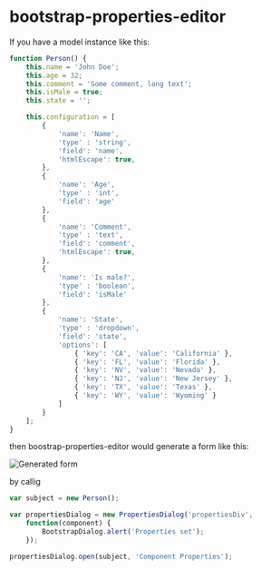 # bootstrap-properties-editor

If you have a model instance like this:

```JavaScript
function Person() {
	this.name = 'John Doe';
	this.age = 32;
	this.comment = 'Some comment, long text';
	this.isMale = true;
	this.state = '';

	this.configuration = [ 
		{ 
			'name': 'Name',
			'type' : 'string',
			'field': 'name',
			'htmlEscape': true,
		}, 
		{ 
			'name': 'Age', 
			'type' : 'int',
			'field': 'age'
		},
		{ 
			'name': 'Comment', 
			'type' : 'text',
			'field': 'comment',
			'htmlEscape': true,
		},
		{ 
			'name': 'Is male?', 
			'type' : 'boolean',
			'field': 'isMale'
		},
		{ 
			'name': 'State', 
			'type' : 'dropdown',
			'field': 'state',
			'options': [ 
				{ 'key': 'CA', 'value': 'California' }, 
				{ 'key': 'FL', 'value': 'Florida' },
				{ 'key': 'NV', 'value': 'Nevada' },
				{ 'key': 'NJ', 'value': 'New Jersey' },
				{ 'key': 'TX', 'value': 'Texas' },
				{ 'key': 'WY', 'value': 'Wyoming' } 
			]
		}
	];
}
```

then boostrap-properties-editor would generate a form like this:

![Generated form](https://github.com/akos-sereg/bootstrap-properties-editor/blob/master/screenshot.png?raw=true "Screenshot")

by callig

```JavaScript
var subject = new Person();

var propertiesDialog = new PropertiesDialog('propertiesDiv',
	function(component) { 
		BootstrapDialog.alert('Properties set'); 
	});

propertiesDialog.open(subject, 'Component Properties');
```
